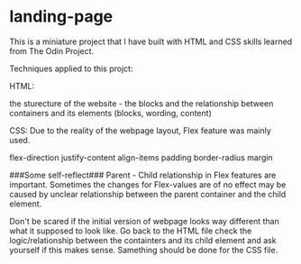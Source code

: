 # landing-page

This is a miniature project that I have built with HTML and CSS skills learned from The Odin Project. 

Techniques applied to this projct:

HTML:

the sturecture of the website - the blocks and the relationship between containers and its elements (blocks, wording, content)

CSS:
Due to the reality of the webpage layout, Flex feature was mainly used. 

flex-direction
justify-content
align-items 
padding
border-radius 
margin

###Some self-reflect###
Parent - Child relationship in Flex features are important. Sometimes the changes for Flex-values are of no effect may be caused by unclear relationship between the parent container and the child element. 

Don't be scared if the initial version of webpage looks way different than what it supposed to look like. Go back to the HTML file check the logic/relationship between the containters and its child element and ask yourself if this makes sense. Samething should be done for the CSS file. 